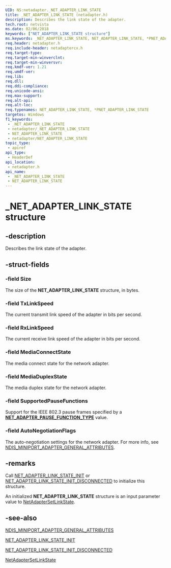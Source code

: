 ```yaml
---
UID: NS:netadapter._NET_ADAPTER_LINK_STATE
title: _NET_ADAPTER_LINK_STATE (netadapter.h)
description: Describes the link state of the adapter.
tech.root: netvista
ms.date: 02/06/2018
keywords: ["NET_ADAPTER_LINK_STATE structure"]
ms.keywords: _NET_ADAPTER_LINK_STATE, NET_ADAPTER_LINK_STATE, *PNET_ADAPTER_LINK_STATE,
req.header: netadapter.h
req.include-header: netadaptercx.h
req.target-type: 
req.target-min-winverclnt: 
req.target-min-winversvr: 
req.kmdf-ver: 1.21
req.umdf-ver: 
req.lib: 
req.dll: 
req.ddi-compliance: 
req.unicode-ansi: 
req.max-support: 
req.alt-api: 
req.alt-loc: 
req.typenames: NET_ADAPTER_LINK_STATE, *PNET_ADAPTER_LINK_STATE
targetos: Windows
f1_keywords:
 - _NET_ADAPTER_LINK_STATE
 - netadapter/_NET_ADAPTER_LINK_STATE
 - NET_ADAPTER_LINK_STATE
 - netadapter/NET_ADAPTER_LINK_STATE
topic_type:
 - apiref
api_type:
 - HeaderDef
api_location:
 - netadapter.h
api_name:
 - _NET_ADAPTER_LINK_STATE
 - NET_ADAPTER_LINK_STATE
---
```


# _NET_ADAPTER_LINK_STATE structure


## -description

Describes the link state of the adapter.

## -struct-fields

### -field Size

The size of the **NET_ADAPTER_LINK_STATE** structure, in bytes.

### -field TxLinkSpeed

The current transmit link speed of the adapter in bits per second.

### -field RxLinkSpeed

The current receive link speed of the adapter in bits per second.

### -field MediaConnectState

The media connect state for the network adapter.

### -field MediaDuplexState

The media duplex state for the network adapter.

### -field SupportedPauseFunctions

Support for the IEEE 802.3 pause frames specified by a [**NET_ADAPTER_PAUSE_FUNCTION_TYPE**](../netadapter/ne-netadapter-_net_adapter_pause_function_type.md) value.

### -field AutoNegotiationFlags

The auto-negotiation settings for the network adapter. For more info, see [NDIS_MINIPORT_ADAPTER_GENERAL_ATTRIBUTES](../ndis/ns-ndis-_ndis_miniport_adapter_general_attributes.md).

## -remarks

Call [NET_ADAPTER_LINK_STATE_INIT](nf-netadapter-net_adapter_link_state_init.md) or [NET_ADAPTER_LINK_STATE_INIT_DISCONNECTED](nf-netadapter-net_adapter_link_state_init_disconnected.md) to initialize this structure.

An initialized **NET_ADAPTER_LINK_STATE** structure is an input parameter value to [NetAdapterSetLinkState](nf-netadapter-netadaptersetlinkstate.md).

## -see-also

[NDIS_MINIPORT_ADAPTER_GENERAL_ATTRIBUTES](../ndis/ns-ndis-_ndis_miniport_adapter_general_attributes.md)

[NET_ADAPTER_LINK_STATE_INIT](nf-netadapter-net_adapter_link_state_init.md)

[NET_ADAPTER_LINK_STATE_INIT_DISCONNECTED](nf-netadapter-net_adapter_link_state_init_disconnected.md)

[NetAdapterSetLinkState](nf-netadapter-netadaptersetlinkstate.md)

